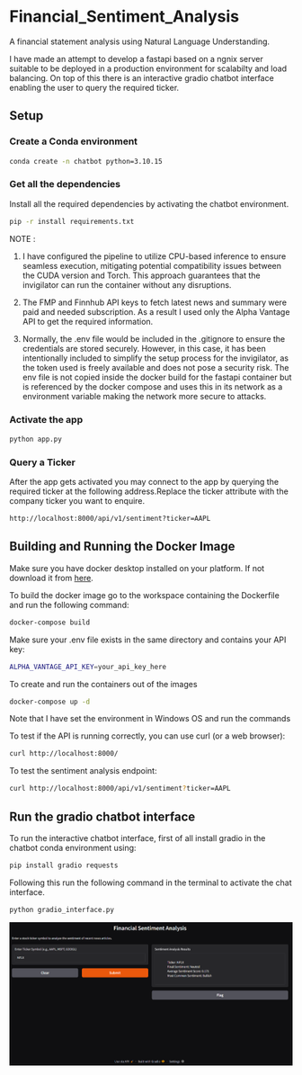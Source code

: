 # Financial_Sentiment_Analysis
A financial statement analysis using Natural Language Understanding.

I have made an attempt to develop a fastapi based on a ngnix server suitable to be deployed in a production environment for scalabilty and load balancing. On top of this there is an interactive gradio chatbot interface enabling the user to query the required ticker.

## Setup

### Create a Conda environment

```sh
conda create -n chatbot python=3.10.15
```
### Get all the dependencies
Install all the required dependencies by activating the chatbot environment.
```sh
pip -r install requirements.txt
```
NOTE : 
1. I have configured the pipeline to utilize CPU-based inference to ensure seamless execution, mitigating potential compatibility issues between the CUDA version and Torch. This approach guarantees that the invigilator can run the container without any disruptions.

2. The FMP and Finnhub API keys to fetch latest news and summary were paid and needed subscription. As a result I used only the Alpha Vantage API to get the required information.

3. Normally, the .env file would be included in the .gitignore to ensure the credentials are stored securely. However, in this case, it has been intentionally included to simplify the setup process for the invigilator, as the token used is freely available and does not pose a security risk. The env file is not copied inside the docker build for the fastapi container but is referenced by the docker compose and uses this in its network as a environment variable making the network more secure to attacks.

### Activate the app
```sh
python app.py
```
### Query a Ticker
After the app gets activated you may connect to the app by querying the required ticker at the following address.Replace the ticker attribute with the company ticker you want to enquire.
```sh
http://localhost:8000/api/v1/sentiment?ticker=AAPL
```

## Building and Running the Docker Image
Make sure you have docker desktop installed on your platform. If not download it from [here](https://www.docker.com/products/docker-desktop/).

To build the docker image go to the workspace containing the Dockerfile and run the following command:
```sh
docker-compose build
```

Make sure your .env file exists in the same directory and contains your API key:
```sh
ALPHA_VANTAGE_API_KEY=your_api_key_here
```

To create and run the containers out of the images
```sh
docker-compose up -d
```
Note that I have set the environment in Windows OS and run the commands 

To test if the API is running correctly, you can use curl (or a web browser):
```sh
curl http://localhost:8000/
```

To test the sentiment analysis endpoint:
```sh
curl http://localhost:8000/api/v1/sentiment?ticker=AAPL
```

## Run the gradio chatbot interface
To run the interactive chatbot interface, first of all install gradio in the chatbot conda environment using:
```sh
pip install gradio requests
```
Following this run the following command in the terminal to activate the chat interface.
```sh
python gradio_interface.py
```
![Description of image](./gradio_interface.png)
